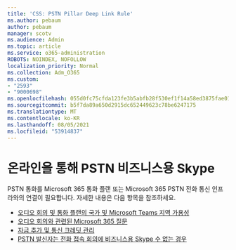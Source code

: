 ```yaml
---
title: 'CSS: PSTN Pillar Deep Link Rule'
ms.author: pebaum
author: pebaum
manager: scotv
ms.audience: Admin
ms.topic: article
ms.service: o365-administration
ROBOTS: NOINDEX, NOFOLLOW
localization_priority: Normal
ms.collection: Adm_O365
ms.custom:
- "2593"
- "9000698"
ms.openlocfilehash: 055d0fc75cfda123fe3b5abfb28f530ef1f14a58ed3875fae01fc41c50e7ca84
ms.sourcegitcommit: b5f7da89a650d2915dc652449623c78be6247175
ms.translationtype: MT
ms.contentlocale: ko-KR
ms.lasthandoff: 08/05/2021
ms.locfileid: "53914837"
---
```

# <a name="pstn-calling-with-skype-for-business-online"></a>온라인을 통해 PSTN 비즈니스용 Skype

PSTN 통화를 Microsoft 365 통화 플랜 또는 Microsoft 365 PSTN 전화 통신 인프라와의 연결이 필요합니다. [](https://docs.microsoft.com/microsoftteams/what-is-phone-system-in-office-365#more-about-calling-plans) 자세한 내용은 다음 항목을 참조하세요.

- [오디오 회의 및 통화 플랜의 국가 및 Microsoft Teams 지역 가용성](https://docs.microsoft.com/microsoftteams/country-and-region-availability-for-audio-conferencing-and-calling-plans/country-and-region-availability-for-audio-conferencing-and-calling-plans)
- [오디오 회의와 관련된 Microsoft 365 질문](https://docs.microsoft.com/microsoftteams/audio-conferencing-common-questions)
- [자금 추가 및 통신 크레딧 관리](https://docs.microsoft.com/microsoftteams/add-funds-and-manage-communications-credits)
- [PSTN 발신자는 전화 접속 회의에 비즈니스용 Skype 수 없는 경우](https://docs.microsoft.com/SkypeForBusiness/troubleshoot/online-conferencing/pstn-callers-cant-join-dial-in-call)
